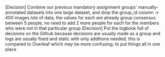 [Decision] Combine our previous mandatory assignment groups' manually-annotated datasets into one large dataset, and drop the group_id column -> 400 images lots of data; the values for each are already group consensus between 5 people, no need to add 2 more people for each for the members who were not in that particular group
[Decision] Put the logbook full of decisions on the Github because decisions are usually made as a group and logs are usually fixed and static with only additions needed; this is compared to Overleaf which may be more confusing; to put things all in one place